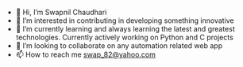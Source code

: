 - 👋 Hi, I’m Swapnil Chaudhari
- 👀 I’m interested in contributing in developing something innovative
- 🌱 I’m currently learning and always learning the latest and greatest technologies. Currently actively working on Python and C projects
- 💞️ I’m looking to collaborate on any automation related web app
- 📫 How to reach me swap_82@yahoo.com

<!---
cswapnil/cswapnil is a ✨ special ✨ repository because its `README.md` (this file) appears on your GitHub profile.
You can click the Preview link to take a look at your changes.
--->
